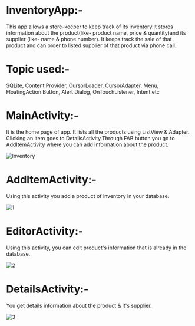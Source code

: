 # InventoryApp:-
This app allows a store-keeper to keep track of its inventory.It stores information about the product(like- product name, price & quantity)and its supplier (like- name & phone number). It  keeps track the sale of that product and can order to listed supplier of that product via phone call.
# Topic used:-
SQLite, Content Provider, CursorLoader, CursorAdapter, Menu, FloatingAction Button, Alert Dialog, OnTouchListener, Intent etc

# MainActivity:-
It is the home page of app. It lists all the products using ListView & Adapter. Clicking an item goes to DetailsActivity.Through 
FAB button you go to AddItemActivity where you can add information about the product.

![Inventory](https://user-images.githubusercontent.com/37050086/57181252-e19c6a00-6eae-11e9-927a-1f7d519c6407.jpg)

# AddItemActivity:-
Using this activity you add a product of inventory in your database.

![1](https://user-images.githubusercontent.com/37050086/57181278-4a83e200-6eaf-11e9-8a58-cfe3db76ff62.jpg)

# EditorActivity:-
Using this activity, you can edit product's information that is already in the database.

![2](https://user-images.githubusercontent.com/37050086/57181287-57083a80-6eaf-11e9-9f0c-637f78154693.jpg)

# DetailsActivity:-
You get details information about the product & it's supplier.

![3](https://user-images.githubusercontent.com/37050086/57181290-5e2f4880-6eaf-11e9-9ff3-ad2374070eba.jpg)





